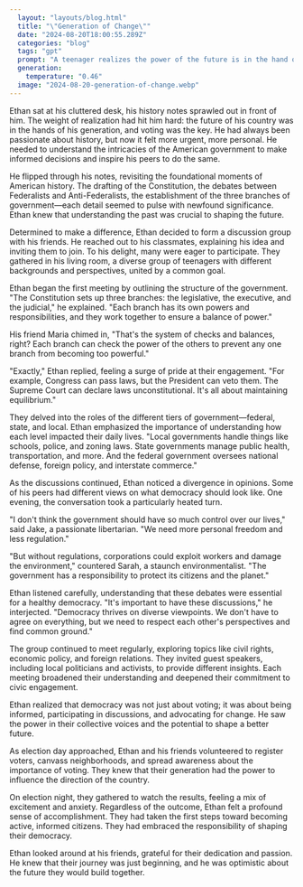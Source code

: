 ```yaml
---
  layout: "layouts/blog.html"
  title: "\"Generation of Change\""
  date: "2024-08-20T18:00:55.289Z"
  categories: "blog"
  tags: "gpt"
  prompt: "A teenager realizes the power of the future is in the hand of his generation with by voting. He goes through his American history notes to refresh his memory about how the government works. He forms a group of his peers to discuss the contents of the Constitution and the meaning of checks and balances. They also discuss the role of the government tiers. After the discussions, he realizes that some of his peers doesn't share his views of what a democracy should be."
  generation: 
    temperature: "0.46"
  image: "2024-08-20-generation-of-change.webp"
---
```

Ethan sat at his cluttered desk, his history notes sprawled out in front of him. The weight of realization had hit him hard: the future of his country was in the hands of his generation, and voting was the key. He had always been passionate about history, but now it felt more urgent, more personal. He needed to understand the intricacies of the American government to make informed decisions and inspire his peers to do the same.

He flipped through his notes, revisiting the foundational moments of American history. The drafting of the Constitution, the debates between Federalists and Anti-Federalists, the establishment of the three branches of government—each detail seemed to pulse with newfound significance. Ethan knew that understanding the past was crucial to shaping the future.

Determined to make a difference, Ethan decided to form a discussion group with his friends. He reached out to his classmates, explaining his idea and inviting them to join. To his delight, many were eager to participate. They gathered in his living room, a diverse group of teenagers with different backgrounds and perspectives, united by a common goal.

Ethan began the first meeting by outlining the structure of the government. "The Constitution sets up three branches: the legislative, the executive, and the judicial," he explained. "Each branch has its own powers and responsibilities, and they work together to ensure a balance of power."

His friend Maria chimed in, "That's the system of checks and balances, right? Each branch can check the power of the others to prevent any one branch from becoming too powerful."

"Exactly," Ethan replied, feeling a surge of pride at their engagement. "For example, Congress can pass laws, but the President can veto them. The Supreme Court can declare laws unconstitutional. It's all about maintaining equilibrium."

They delved into the roles of the different tiers of government—federal, state, and local. Ethan emphasized the importance of understanding how each level impacted their daily lives. "Local governments handle things like schools, police, and zoning laws. State governments manage public health, transportation, and more. And the federal government oversees national defense, foreign policy, and interstate commerce."

As the discussions continued, Ethan noticed a divergence in opinions. Some of his peers had different views on what democracy should look like. One evening, the conversation took a particularly heated turn.

"I don't think the government should have so much control over our lives," said Jake, a passionate libertarian. "We need more personal freedom and less regulation."

"But without regulations, corporations could exploit workers and damage the environment," countered Sarah, a staunch environmentalist. "The government has a responsibility to protect its citizens and the planet."

Ethan listened carefully, understanding that these debates were essential for a healthy democracy. "It's important to have these discussions," he interjected. "Democracy thrives on diverse viewpoints. We don't have to agree on everything, but we need to respect each other's perspectives and find common ground."

The group continued to meet regularly, exploring topics like civil rights, economic policy, and foreign relations. They invited guest speakers, including local politicians and activists, to provide different insights. Each meeting broadened their understanding and deepened their commitment to civic engagement.

Ethan realized that democracy was not just about voting; it was about being informed, participating in discussions, and advocating for change. He saw the power in their collective voices and the potential to shape a better future.

As election day approached, Ethan and his friends volunteered to register voters, canvass neighborhoods, and spread awareness about the importance of voting. They knew that their generation had the power to influence the direction of the country.

On election night, they gathered to watch the results, feeling a mix of excitement and anxiety. Regardless of the outcome, Ethan felt a profound sense of accomplishment. They had taken the first steps toward becoming active, informed citizens. They had embraced the responsibility of shaping their democracy.

Ethan looked around at his friends, grateful for their dedication and passion. He knew that their journey was just beginning, and he was optimistic about the future they would build together.
